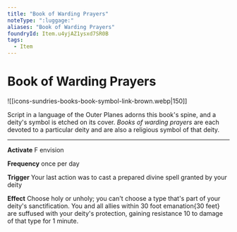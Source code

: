 ```yaml
---
title: "Book of Warding Prayers"
noteType: ":luggage:"
aliases: "Book of Warding Prayers"
foundryId: Item.u4yjAZ1ysxd7SR0B
tags:
  - Item
---
```


# Book of Warding Prayers
![[icons-sundries-books-book-symbol-link-brown.webp|150]]

Script in a language of the Outer Planes adorns this book's spine, and a deity's symbol is etched on its cover. _Books of warding prayers_ are each devoted to a particular deity and are also a religious symbol of that deity.

* * *

**Activate** F envision

**Frequency** once per day

**Trigger** Your last action was to cast a prepared divine spell granted by your deity

**Effect** Choose holy or unholy; you can't choose a type that's part of your deity's sanctification. You and all allies within 30 foot emanation{30 feet} are suffused with your deity's protection, gaining resistance 10 to damage of that type for 1 minute.


